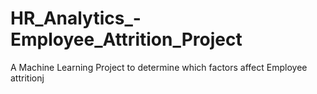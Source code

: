 # HR_Analytics_-Employee_Attrition_Project
A Machine Learning Project to determine which factors affect Employee attritionj
